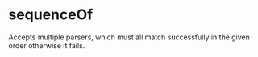 # sequenceOf

Accepts multiple parsers, which must all match successfully in the given order otherwise it fails.
